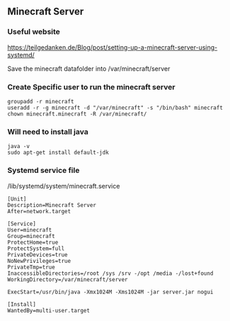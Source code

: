 ## Minecraft Server

### Useful website
https://teilgedanken.de/Blog/post/setting-up-a-minecraft-server-using-systemd/

Save the minecraft datafolder into /var/minecraft/server

### Create Specific user to run the minecraft server
```
groupadd -r minecraft
useradd -r -g minecraft -d "/var/minecraft" -s "/bin/bash" minecraft
chown minecraft.minecraft -R /var/minecraft/
```

### Will need to install java
```
java -v
sudo apt-get install default-jdk
```

### Systemd service file
/lib/systemd/system/minecraft.service
```
[Unit]
Description=Minecraft Server
After=network.target

[Service]
User=minecraft
Group=minecraft
ProtectHome=true
ProtectSystem=full
PrivateDevices=true
NoNewPrivileges=true
PrivateTmp=true
InaccessibleDirectories=/root /sys /srv -/opt /media -/lost+found
WorkingDirectory=/var/minecraft/server

ExecStart=/usr/bin/java -Xmx1024M -Xms1024M -jar server.jar nogui

[Install]
WantedBy=multi-user.target
```
